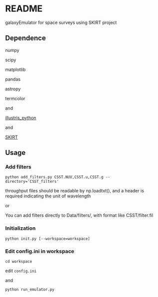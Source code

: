 # README #

galaxyEmulator for space surveys using SKIRT project

## Dependence

numpy

scipy

matplotlib

pandas

astropy

termcolor

and 

[illustris_python](https://github.com/illustristng/illustris_python)

and 

[SKIRT](https://skirt.ugent.be/root/_home.html)

## Usage

### Add filters
`python add_filters.py CSST.NUV,CSST.u,CSST.g --directory='CSST_filters'`

throughput files should be readable by np.loadtxt(), and a header is required indicating the unit of wavelength

or 

You can add filters directly to Data/filters/, with format like CSST/filter.fil

### Initialization

`python init.py [--workspace=workspace]`


### Edit config.ini in workspace

`cd workspace`

edit `config.ini`

and 

`python run_emulator.py`
